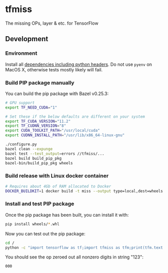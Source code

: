 # tfmiss
The missing OPs, layer & etc. for TensorFlow

## Development
### Environment
Install all [dependencies including python headers](https://www.tensorflow.org/install/install_sources).
Do not use `pyenv` on MacOS X, otherwise tests mostly likely will fail.

### Build PIP package manually
You can build the pip package with Bazel v0.25.3:
```bash
# GPU support
export TF_NEED_CUDA="1"

# Set these if the below defaults are different on your system
export TF_CUDA_VERSION="11.2"
export TF_CUDNN_VERSION="8"
export CUDA_TOOLKIT_PATH="/usr/local/cuda"
export CUDNN_INSTALL_PATH="/usr/lib/x86_64-linux-gnu"

./configure.py
bazel clean --expunge
bazel test --test_output=errors //tfmiss/...
bazel build build_pip_pkg
bazel-bin/build_pip_pkg wheels
```

### Build release with Linux docker container
```bash
# Requires about 4Gb of RAM allocated to Docker
DOCKER_BUILDKIT=1 docker build -t miss --output type=local,dest=wheels --build-arg PY_VERSION=3.8 ./
```

### Install and test PIP package
Once the pip package has been built, you can install it with:
```bash
pip install wheels/*.whl
```

Now you can test out the pip package:
```bash
cd /
python -c "import tensorflow as tf;import tfmiss as tfm;print(tfm.text.zero_digits('123').numpy())"
```

You should see the op zeroed out all nonzero digits in string "123":
```bash
000
```
